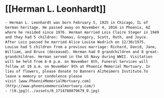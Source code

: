 # [[Herman L. Leonhardt]]
	- Herman L. Leonhardt was born February 5, 1925 in Chicago, IL of German heritage. He passed away on November 4, 2016 in Phoenix, AZ where he resided since 1976. Herman married Lois Claire Steger in 1949 and they had 5 children: Thomas, Gregory, Scott, Ruth, and Joyce. After Lois passed he married Alice Louise Wodrich on 12/30/1975. Louise had 5 children from a previous marriage: Richard, David, Jane, William, and Bruce (deceased). Herman had 9 grandchildren and 8 great-grandchildren. Herman served in the US Navy during WWII. Visitation will be held from 6-8 p.m. on November 8th, Funeral Services will follow at 10 a.m. on November 9th at Phoenix Memorial Mortuary. In lieu of flowers, please donate to Banners Alzheimers Institute.To leave a memory or condolence please visit [www.PhoenixMemorialMortuary.com](http://www.phoenixmemorialmortuary.com/)
	- ![0.jpg](../assets/0_1714788079679_0.jpg)